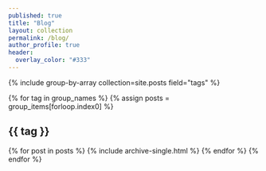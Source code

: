 ```yaml
---
published: true
title: "Blog"
layout: collection
permalink: /blog/
author_profile: true
header: 
  overlay_color: "#333"
---
```





{% include group-by-array collection=site.posts field="tags" %}

{% for tag in group_names %}
  {% assign posts = group_items[forloop.index0] %}
  <h2 id="{{ tag | slugify }}" class="archive__subtitle">{{ tag }}</h2>
  {% for post in posts %}
    {% include archive-single.html %}
  {% endfor %}
{% endfor %}



